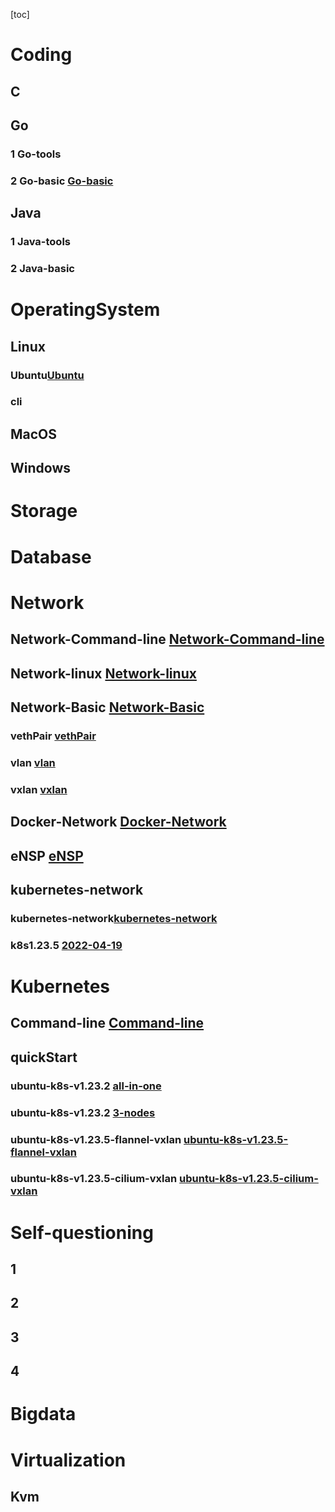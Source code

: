 

[toc]





# Coding

## C

## Go

### 1 Go-tools



### 2 Go-basic [Go-basic](Coding/Go/Go-basic.md)







## Java

### 1  Java-tools

### 2 Java-basic








# OperatingSystem

## Linux

 ### Ubuntu[Ubuntu](OperatingSystem/Linux/Ubuntu.md)

 ### cli

  

## MacOS



## Windows



# Storage





# Database





# Network

## Network-Command-line [Network-Command-line](Network/Network-Command-line.md)

## Network-linux [Network-linux](Network/Network-linux.md)

## Network-Basic [Network-Basic](Network/Network-Basic.md)

### vethPair [vethPair](Network/Network-Basic/vethPair/vethPair.md)

###  vlan [vlan](Network/Network-Basic/vlan/vlan.md)

### vxlan [vxlan](Network/Network-Basic/vxlan/vxlan.md)

## Docker-Network [Docker-Network](Network/Docker-Network.md)

## eNSP [eNSP](Network/eNSP.md)

## kubernetes-network

### kubernetes-network[kubernetes-network](Network/kubernetes-network/kubernetes-network.md)

### k8s1.23.5 [2022-04-19](Network/kubernetes-network/2022-04-19.md)











#  Kubernetes

## Command-line [Command-line](Kubernetes/Command-line.md)

## quickStart

### ubuntu-k8s-v1.23.2 [all-in-one](Kubernetes/quickStart/ubuntu-k8s-v1.23.2.md)

### ubuntu-k8s-v1.23.2 [3-nodes](Kubernetes/quickStart/3-nodes/3-nodes.md)

### ubuntu-k8s-v1.23.5-flannel-vxlan [ubuntu-k8s-v1.23.5-flannel-vxlan ](Kubernetes/quickStart/ubuntu-k8s-v1.23.5-flannel-vxlan/ubuntu-k8s-v1.23.5-flannel-vxlan.md)

### ubuntu-k8s-v1.23.5-cilium-vxlan [ubuntu-k8s-v1.23.5-cilium-vxlan ](Kubernetes/quickStart/ubuntu-k8s-v1.23.5-cilium-vxlan/ubuntu-k8s-v1.23.5-cilium-vxlan.md)









# Self-questioning

## 1 

## 2 

## 3 

## 4 







#  Bigdata





# Virtualization



## Kvm




